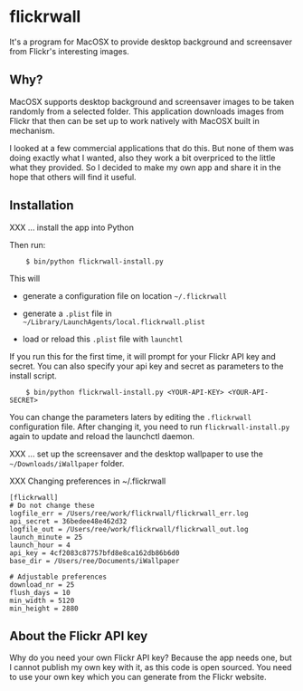 
# flickrwall #

It's a program for MacOSX to provide desktop background and screensaver from
Flickr's interesting images.


## Why? ##

MacOSX supports desktop background and screensaver images to be taken randomly
from a selected folder. This application downloads images from Flickr that
then can be set up to work natively with MacOSX built in mechanism.

I looked at a few commercial applications that do this. But none of
them was doing exactly what I wanted, also they work a bit overpriced to
the little what they provided. So I decided to make my own app and share
it in the hope that others will find it useful.

## Installation ##

XXX ... install the app into Python

Then run:

```shell
    $ bin/python flickrwall-install.py
```

This will

- generate a configuration file on location `~/.flickrwall`

- generate a `.plist` file in `~/Library/LaunchAgents/local.flickrwall.plist`

- load or reload this `.plist` file with `launchtl`


If you run this for the first time, it will prompt for your Flickr API key
and secret.
You can also specify your api key and secret as parameters
to the install script.

```shell
    $ bin/python flickrwall-install.py <YOUR-API-KEY> <YOUR-API-SECRET>
```

You can change the parameters laters by editing the `.flickrwall` configuration
file. After changing it, you need to run `flickrwall-install.py` again
to update and reload the launchctl daemon.

XXX ... set up the screensaver and the desktop wallpaper to use the
```~/Downloads/iWallpaper``` folder.

XXX Changing preferences in ~/.flickrwall

```
[flickrwall]
# Do not change these
logfile_err = /Users/ree/work/flickrwall/flickrwall_err.log
api_secret = 36bedee48e462d32
logfile_out = /Users/ree/work/flickrwall/flickrwall_out.log
launch_minute = 25
launch_hour = 4
api_key = 4cf2083c87757bfd8e8ca162db86b6d0
base_dir = /Users/ree/Documents/iWallpaper

# Adjustable preferences
download_nr = 25
flush_days = 10
min_width = 5120
min_height = 2880
```


## About the Flickr API key ##

Why do you need your own Flickr API key? Because the app needs one, but I
cannot publish my own key with it, as this code is open sourced.
You need to use your own key which you can generate from the Flickr website.

